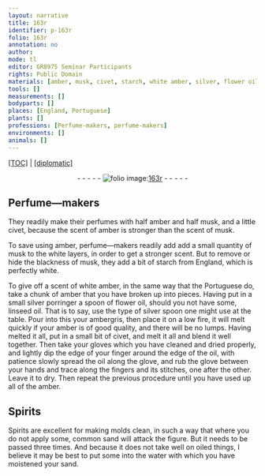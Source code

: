 ```yaml
---
layout: narrative
title: 163r
identifier: p-163r
folio: 163r
annotation: no
author:
mode: tl
editor: GR8975 Seminar Participants
rights: Public Domain
materials: [amber, musk, civet, starch, white amber, silver, flower oil, linseed oil, ambergris, oil, Spirits, water]
tools: []
measurements: []
bodyparts: []
places: [England, Portuguese]
plants: []
professions: [Perfume-makers, perfume-makers]
environments: []
animals: []
---
```


 <p><a href="{{ site.baseurl }}/translation/">[TOC]</a> | <a href="{{ site.baseurl }}/texts/p-163r_tc/" target="_blank">[diplomatic]</a></p><div class="folio" align="center">- - - - - <a href="http://gallica.bnf.fr/ark:/12148/btv1b10500001g/f331.image" target="_blank"><img src="https://cu-mkp.github.io/2017-workshop-edition/assets/photo-icon.png" alt="folio image: " style="display:inline-block; margin-bottom:-3px;"/>163r</a> - - - - - </div>  
  

## <span class="pro">Perfume—makers</span>

 
They readily make their perfumes with half <span class="m">amber</span> and half <span class="m">musk</span>, and a little <span class="m">civet</span>, because the scent of <span class="m">amber</span> is stronger than the scent of <span class="m">musk</span>.
 
To save using <span class="m">amber</span>, <span class="pro">perfume—makers</span> readily add add a small quantity of <span class="m">musk</span> to the white layers, in order to get a stronger scent. But to remove or hide the blackness of <span class="m">musk</span>, they add a bit of <span class="m">starch</span> from <span class="pl">England</span>, which is perfectly white.
 
To give off a scent of <span class="m">white amber</span>, in the same way that the <span class="pl">Portuguese</span> do, take a chunk of <span class="m">amber</span> that you have broken up into pieces. Having put in a small <span class="m">silver</span> porringer a spoon of <span class="m">flower oil</span>, should you not have some, <span class="m">linseed oil</span>. That is to say, use the type of <span class="m">silver</span> spoon one might use at the table. Pour into this your <span class="m">ambergris</span>, then place it on a low fire, it will melt quickly if your <span class="m">amber</span> is of good quality, and there will be no lumps. Having melted it all, put in a small bit of <span class="m">civet</span>, and melt it all and blend it well together. Then take your gloves which you have cleaned and dried properly, and lightly dip the edge of your finger around the edge of the <span class="m">oil</span>, with patience slowly spread the <span class="m">oil</span> along the glove, and rub the glove between your hands and trace along the fingers and its stitches, one after the other. Leave it to dry. Then repeat the previous procedure until you have used up all of the <span class="m">amber</span>.
 
 
  

## <span class="m">Spirits</span>

 
<span class="m">Spirits</span> are excellent for making molds clean, in such a way that where you do not apply some, common sand will attack the figure. But it needs to be passed three times. And because it does not take well on oiled things, I believe it may be best to put some into the <span class="m">water</span> with which you have moistened your sand.
 
 